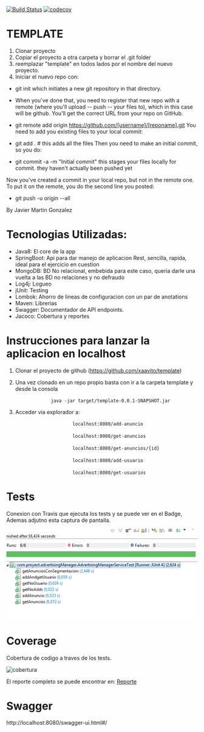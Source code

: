 [![Build Status](https://travis-ci.org/xaavito/template.png?branch=master)](https://travis-ci.org/xaavito/template)
[![codecov](https://codecov.io/gh/xaavito/template/branch/master/graph/badge.svg)](https://codecov.io/gh/xaavito/template)


# TEMPLATE
1) Clonar proyecto
2) Copiar el proyecto a otra carpeta y borrar el .git folder
3) reemplazar "template" en todos lados por el nombre del nuevo proyecto.
4) Iniciar el nuevo repo con:
- git init
which initiates a new git repository in that directory.

- When you've done that, you need to register that new repo with a remote (where you'll upload -- push -- your files to), which in this case will be github. You'll get the correct URL from your repo on GitHub.

- git remote add origin https://github.com/[username]/[reponame].git
You need to add you existing files to your local commit:

- git add .   # this adds all the files
Then you need to make an initial commit, so you do:

- git commit -a -m "Initial commit" 
this stages your files locally for commit. 
they haven't actually been pushed yet

Now you've created a commit in your local repo, but not in the remote one. To put it on the remote, you do the second line you posted:

- git push -u origin --all
	
By Javier Martin Gonzalez

# Tecnologias Utilizadas:

- Java8: El core de la app
- SpringBoot: Api para dar manejo de aplicacion Rest, sencilla, rapida, ideal para el ejercicio en cuestion
- MongoDB: BD No relacional, embebida para este caso, queria darle una vuelta a las BD no relaciones y no defraudo
- Log4j: Logueo
- jUnit: Testing
- Lombok: Ahorro de lineas de configuracion con un par de anotations
- Maven: Librerias
- Swagger: Documentador de API endpoints.
- Jacoco: Cobertura y reportes


# Instrucciones para lanzar la aplicacion en localhost

1) Clonar el proyecto de github (https://github.com/xaavito/template)

2) Una vez clonado en un repo propio basta con ir a la carpeta template y desde la consola

					java -jar target/template-0.0.1-SNAPSHOT.jar

3) Acceder via explorador a:

							localhost:8080/add-anuncio

							localhost:8080/get-anuncios
							
							localhost:8080/get-anuncios/{id}
							
							localhost:8080/add-usuario

							localhost:8080/get-usuarios
							
							
# Tests

Conexion con Travis que ejecuta los tests y se puede ver en el Badge, Ademas adjutno esta captura de pantalla.

![testing](./tests/Tests.png)

# Coverage

Cobertura de codigo a traves de los tests.

![cobertura](./coverage/Coverage.png)

El reporte completo se puede encontrar en: [Reporte](https://github.com/xaavito/template/blob/master/coverage/Advertising%20Manager-jacoco-ut/index.html)


# Swagger

http://localhost:8080/swagger-ui.html#/